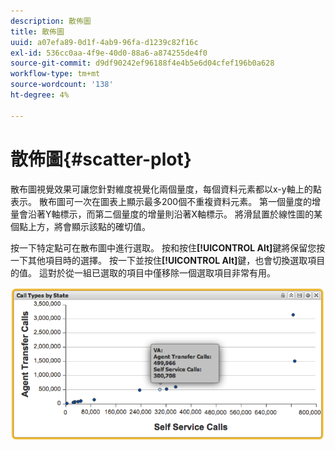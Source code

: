 ```yaml
---
description: 散佈圖
title: 散佈圖
uuid: a07efa89-0d1f-4ab9-96fa-d1239c82f16c
exl-id: 536cc0aa-4f9e-40d0-88a6-a874255de4f0
source-git-commit: d9df90242ef96188f4e4b5e6d04cfef196b0a628
workflow-type: tm+mt
source-wordcount: '138'
ht-degree: 4%

---
```


# 散佈圖{#scatter-plot}

散布圖視覺效果可讓您針對維度視覺化兩個量度，每個資料元素都以x-y軸上的點表示。 散布圖可一次在圖表上顯示最多200個不重複資料元素。 第一個量度的增量會沿著Y軸標示，而第二個量度的增量則沿著X軸標示。 將滑鼠置於線性圖的某個點上方，將會顯示該點的確切值。

按一下特定點可在散布圖中進行選取。 按和按住&#x200B;**[!UICONTROL Alt]**&#x200B;鍵將保留您按一下其他項目時的選擇。 按一下並按住&#x200B;**[!UICONTROL Alt]**&#x200B;鍵，也會切換選取項目的值。 這對於從一組已選取的項目中僅移除一個選取項目非常有用。

![](assets/scatter_plot.png)
